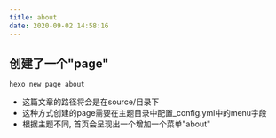 ```yaml
---
title: about
date: 2020-09-02 14:58:16
---
```

## 创建了一个"page"
`hexo new page about`
- 这篇文章的路径将会是在source/目录下
- 这种方式创建的page需要在主题目录中配置_config.yml中的menu字段
- 根据主题不同, 首页会呈现出一个增加一个菜单"about"
